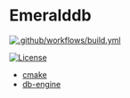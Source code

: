 # Emeralddb
[![.github/workflows/build.yml](https://github.com/Rembrant777/db-engine/actions/workflows/build.yml/badge.svg)](https://github.com/Rembrant777/db-engine/actions/workflows/build.yml)


[![License](https://img.shields.io/badge/license-%20AGPL--3-orange.svg)](./LICENSE)

* [cmake](https://github.com/ttroy50/cmake-examples)
* [db-engine](https://github.com/wangzhonnew/emeralddb)
